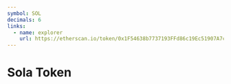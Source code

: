 ```yaml
---
symbol: SOL
decimals: 6
links:
  - name: explorer
    url: https://etherscan.io/token/0x1F54638b7737193FFd86c19Ec51907A7c41755D8
---
```


# Sola Token
